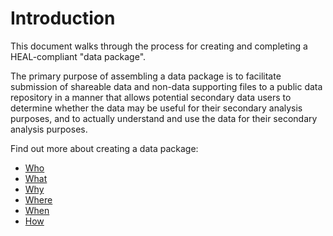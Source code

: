 # Introduction
This document walks through the process for creating and completing a HEAL-compliant "data package". 

The primary purpose of assembling a data package is to facilitate submission of shareable data and non-data supporting files to a public data repository in a manner that allows potential secondary data users to determine whether the data may be useful for their secondary analysis purposes, and to actually understand and use the data for their secondary analysis purposes. 

Find out more about creating a data package: 

* [Who](who.md) 
* [What](what.md) 
* [Why](why.md)
* [Where](where.md)
* [When](when.md)
* [How](how.md)






